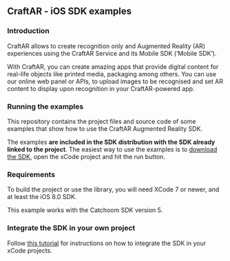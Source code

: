 ## CraftAR - iOS SDK examples

### Introduction

CraftAR allows to create recognition only and Augmented Reality (AR)
experiences using the CraftAR Service and its Mobile SDK (‘Mobile SDK’).

With CraftAR, you can create amazing apps that provide digital content
for real-life objects like printed media, packaging among others. You
can use our online web panel or APIs, to upload images to be recognised and set
AR content to display upon recognition in your CraftAR-powered
app.

### Running the examples

This repository contains the project files and source code of some examples
that show how to use the CraftAR Augmented Reality SDK.

The examples **are included in the SDK distribution with the SDK already linked to
the project**. The easiest way to use the examples is to [download the SDK](http://catchoom.com/documentation/augmented-reality-sdk/ios-augmented-reality-sdk/), open the xCode
project and hit the run button.

### Requirements

To build the project or use the library, you will need XCode 7 or newer,
and at least the iOS 8.0 SDK.

This example works with the Catchoom SDK version 5.


### Integrate the SDK in your own project

Follow [this tutorial](http://support.catchoom.com/customer/portal/articles/1887554-tutorial-set-up-the-ios-project-in-xcode) for instructions on how to integrate the SDK in your xCode projects.

